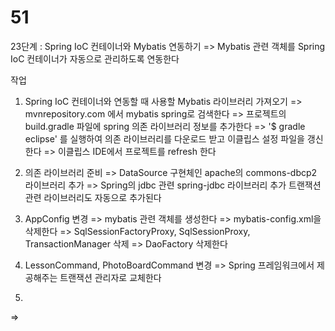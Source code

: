 # 51

23단계 : Spring IoC 컨테이너와 Mybatis 연동하기
=> Mybatis 관련 객체를 Spring IoC 컨테이너가 자동으로 관리하도록 연동한다


작업
1) Spring IoC 컨테이너와 연동할 때 사용할 Mybatis 라이브러리 가져오기
   => mvnrepository.com 에서 mybatis spring로 검색한다
   => 프로젝트의 build.gradle 파일에 spring 의존 라이브러리 정보를 추가한다
   => '$ gradle eclipse' 를 실행하여 의존 라이브러리를 다운로드 받고
       이클립스 설정 파일을 갱신한다
   => 이클립스 IDE에서 프로젝트를 refresh 한다
      
2) 의존 라이브러리 준비
   => DataSource 구현체인 apache의 commons-dbcp2 라이브러리 추가
   => Spring의 jdbc 관련 spring-jdbc 라이브러리 추가
      트랜잭션 관련 라이브러리도 자동으로 추가된다

3) AppConfig 변경
   => mybatis 관련 객체를 생성한다
   => mybatis-config.xml을 삭제한다
   => SqlSessionFactoryProxy, SqlSessionProxy, TransactionManager 삭제
   => DaoFactory 삭제한다
   
4) LessonCommand, PhotoBoardCommand 변경
  => Spring 프레임워크에서 제공해주는 트랜잭션 관리자로 교체한다

5) 
  => 
  
  
  
  
  